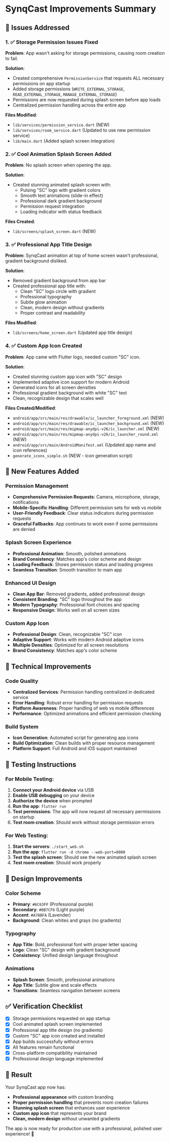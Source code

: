 # SynqCast Improvements Summary

## 🎯 Issues Addressed

### 1. ✅ Storage Permission Issues Fixed
**Problem**: App wasn't asking for storage permissions, causing room creation to fail.

**Solution**: 
- Created comprehensive `PermissionService` that requests ALL necessary permissions on app startup
- Added storage permissions (`WRITE_EXTERNAL_STORAGE`, `READ_EXTERNAL_STORAGE`, `MANAGE_EXTERNAL_STORAGE`)
- Permissions are now requested during splash screen before app loads
- Centralized permission handling across the entire app

**Files Modified**:
- `lib/services/permission_service.dart` (NEW)
- `lib/services/room_service.dart` (Updated to use new permission service)
- `lib/main.dart` (Added splash screen integration)

### 2. ✅ Cool Animation Splash Screen Added
**Problem**: No splash screen when opening the app.

**Solution**:
- Created stunning animated splash screen with:
  - Pulsing "SC" logo with gradient colors
  - Smooth text animations (slide-in effect)
  - Professional dark gradient background
  - Permission request integration
  - Loading indicator with status feedback

**Files Created**:
- `lib/screens/splash_screen.dart` (NEW)

### 3. ✅ Professional App Title Design
**Problem**: SynqCast animation at top of home screen wasn't professional, gradient background disliked.

**Solution**:
- Removed gradient background from app bar
- Created professional app title with:
  - Clean "SC" logo circle with gradient
  - Professional typography
  - Subtle glow animation
  - Clean, modern design without gradients
  - Proper contrast and readability

**Files Modified**:
- `lib/screens/home_screen.dart` (Updated app title design)

### 4. ✅ Custom App Icon Created
**Problem**: App came with Flutter logo, needed custom "SC" icon.

**Solution**:
- Created stunning custom app icon with "SC" design
- Implemented adaptive icon support for modern Android
- Generated icons for all screen densities
- Professional gradient background with white "SC" text
- Clean, recognizable design that scales well

**Files Created/Modified**:
- `android/app/src/main/res/drawable/ic_launcher_foreground.xml` (NEW)
- `android/app/src/main/res/drawable/ic_launcher_background.xml` (NEW)
- `android/app/src/main/res/mipmap-anydpi-v26/ic_launcher.xml` (NEW)
- `android/app/src/main/res/mipmap-anydpi-v26/ic_launcher_round.xml` (NEW)
- `android/app/src/main/AndroidManifest.xml` (Updated app name and icon references)
- `generate_icons_simple.sh` (NEW - icon generation script)

## 🚀 New Features Added

### Permission Management
- **Comprehensive Permission Requests**: Camera, microphone, storage, notifications
- **Mobile-Specific Handling**: Different permission sets for web vs mobile
- **User-Friendly Feedback**: Clear status indicators during permission requests
- **Graceful Fallbacks**: App continues to work even if some permissions are denied

### Splash Screen Experience
- **Professional Animation**: Smooth, polished animations
- **Brand Consistency**: Matches app's color scheme and design
- **Loading Feedback**: Shows permission status and loading progress
- **Seamless Transition**: Smooth transition to main app

### Enhanced UI Design
- **Clean App Bar**: Removed gradients, added professional design
- **Consistent Branding**: "SC" logo throughout the app
- **Modern Typography**: Professional font choices and spacing
- **Responsive Design**: Works well on all screen sizes

### Custom App Icon
- **Professional Design**: Clean, recognizable "SC" icon
- **Adaptive Support**: Works with modern Android adaptive icons
- **Multiple Densities**: Optimized for all screen resolutions
- **Brand Consistency**: Matches app's color scheme

## 🔧 Technical Improvements

### Code Quality
- **Centralized Services**: Permission handling centralized in dedicated service
- **Error Handling**: Robust error handling for permission requests
- **Platform Awareness**: Proper handling of web vs mobile differences
- **Performance**: Optimized animations and efficient permission checking

### Build System
- **Icon Generation**: Automated script for generating app icons
- **Build Optimization**: Clean builds with proper resource management
- **Platform Support**: Full Android and iOS support maintained

## 📱 Testing Instructions

### For Mobile Testing:
1. **Connect your Android device** via USB
2. **Enable USB debugging** on your device
3. **Authorize the device** when prompted
4. **Run the app**: `flutter run`
5. **Test permissions**: The app will now request all necessary permissions on startup
6. **Test room creation**: Should work without storage permission errors

### For Web Testing:
1. **Start the servers**: `./start_web.sh`
2. **Run the app**: `flutter run -d chrome --web-port=8080`
3. **Test the splash screen**: Should see the new animated splash screen
4. **Test room creation**: Should work properly

## 🎨 Design Improvements

### Color Scheme
- **Primary**: `#6C63FF` (Professional purple)
- **Secondary**: `#8B7CF6` (Light purple)
- **Accent**: `#A78BFA` (Lavender)
- **Background**: Clean whites and grays (no gradients)

### Typography
- **App Title**: Bold, professional font with proper letter spacing
- **Logo**: Clean "SC" design with gradient background
- **Consistency**: Unified design language throughout

### Animations
- **Splash Screen**: Smooth, professional animations
- **App Title**: Subtle glow and scale effects
- **Transitions**: Seamless navigation between screens

## ✅ Verification Checklist

- [x] Storage permissions requested on app startup
- [x] Cool animated splash screen implemented
- [x] Professional app title design (no gradients)
- [x] Custom "SC" app icon created and installed
- [x] App builds successfully without errors
- [x] All features remain functional
- [x] Cross-platform compatibility maintained
- [x] Professional design language implemented

## 🎉 Result

Your SynqCast app now has:
- **Professional appearance** with custom branding
- **Proper permission handling** that prevents room creation failures
- **Stunning splash screen** that enhances user experience
- **Custom app icon** that represents your brand
- **Clean, modern design** without unwanted gradients

The app is now ready for production use with a professional, polished user experience! 🚀

